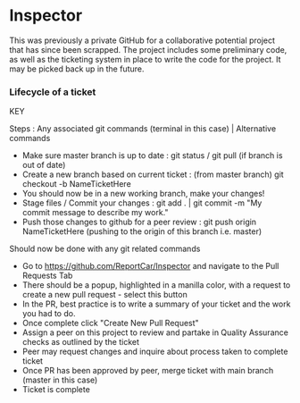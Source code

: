 # Inspector

This was previously a private GitHub for a collaborative potential project that has since been scrapped. The project includes some preliminary code, as well as the ticketing system in place to write the code for the project. It may be picked back up in the future.

### Lifecycle of a ticket

KEY

Steps : Any associated git commands (terminal in this case) | Alternative commands

- Make sure master branch is up to date : git status / git pull (if branch is out of date)
- Create a new branch based on current ticket : (from master branch) git checkout -b NameTicketHere
- You should now be in a new working branch, make your changes!
- Stage files / Commit your changes : git add . | git commit -m "My commit message to describe my work."
- Push those changes to github for a peer review : git push origin NameTicketHere (pushing to the origin of this branch i.e. master)

Should now be done with any git related commands

- Go to https://github.com/ReportCar/Inspector and navigate to the Pull Requests Tab
- There should be a popup, highlighted in a manilla color, with a request to create a new pull request - select this button
- In the PR, best practice is to write a summary of your ticket and the work you had to do.
- Once complete click "Create New Pull Request"
- Assign a peer on this project to review and partake in Quality Assurance checks as outlined by the ticket
- Peer may request changes and inquire about process taken to complete ticket
- Once PR has been approved by peer, merge ticket with main branch (master in this case)
- Ticket is complete
